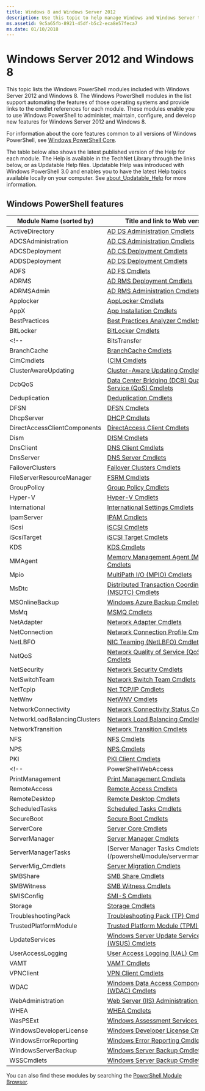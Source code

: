 ```yaml
---
title: Windows 8 and Windows Server 2012
description: Use this topic to help manage Windows and Windows Server technologies with Windows PowerShell.
ms.assetid: 9c5a65fb-8921-45df-b5c2-eca8e57feca7
ms.date: 01/10/2018
---
```


# Windows Server 2012 and Windows 8

This topic lists the Windows PowerShell modules included with Windows Server 2012 and Windows 8. The Windows PowerShell modules in the list support automating the features of those operating systems and provide links to the cmdlet references for each module. These modules enable you to use Windows PowerShell to administer, maintain, configure, and develop new features for Windows Server 2012 and Windows 8.

For information about the core features common to all versions of Windows PowerShell, see [Windows PowerShell Core](http://go.microsoft.com/fwlink/p/?linkid=108518).

The table below also shows the latest published version of the Help for each module. The Help is available in the TechNet Library through the links below, or as Updatable Help files. Updatable Help was introduced with Windows PowerShell 3.0 and enables you to have the latest Help topics available locally on your computer. See [about\_Updatable\_Help](https://docs.microsoft.com/en-us/powershell/module/microsoft.powershell.core/about/about_updatable_help?view=powershell-5.1&viewFallbackFrom=powershell-Microsoft.PowerShell.Core) for more information.

## Windows PowerShell features

| Module Name (sorted by) | Title and link to Web version |
| - | - |
| ActiveDirectory | [AD DS Administration Cmdlets](/powershell/module/activedirectory) |
| ADCSAdministration | [AD CS Administration Cmdlets](/powershell/module/adcsadministration) |
| ADCSDeployment | [AD CS Deployment Cmdlets](/powershell/module/adcsdeployment) |
| ADDSDeployment | [AD DS Deployment Cmdlets](/powershell/module/addsdeployment) |
| ADFS | [AD FS Cmdlets](/powershell/module/adfs) |
| ADRMS |[AD RMS Deployment Cmdlets](/powershell/module/adrms) |
| ADRMSAdmin | [AD RMS Administration Cmdlets](/powershell/module/adrmsadmin) |
| Applocker | [AppLocker Cmdlets](/powershell/module/applocker) |
| AppX | [App Installation Cmdlets](/powershell/module/appx) |
| BestPractices | [Best Practices Analyzer Cmdlets](/powershell/module/bestpractices) |
| BitLocker | [BitLocker Cmdlets](/powershell/module/bitlocker) |
<!-- | BitsTransfer | [BITS Cmdlets]("https://technet.microsoft.com/library/jj590836(v=wps.620).aspx") | -->
| BranchCache | [BranchCache Cmdlets](/powershell/module/branchcache) |
| CimCmdlets | ([CIM Cmdlets](/powershell/module/cim-cmdlets) |
| ClusterAwareUpdating | [Cluster-Aware Updating Cmdlets](/powershell/module/clusterawareupdating) |
| DcbQoS | [Data Center Bridging (DCB) Quality of Service (QoS) Cmdlets](/powershell/module/dcbqos) |
| Deduplication | [Deduplication Cmdlets](/powershell/module/deduplication) |
| DFSN | [DFSN Cmdlets](/powershell/module/dfsn) |
| DhcpServer | [DHCP Cmdlets](/powershell/module/dfsr) |
| DirectAccessClientComponents | [DirectAccess Client Cmdlets](/powershell/module/directaccessclient) |
| Dism | [DISM Cmdlets](/powershell/module/dism) |
| DnsClient | [DNS Client Cmdlets](/powershell/module/dnsclient) |
| DnsServer | [DNS Server Cmdlets](/powershell/module/dnsserver) |
| FailoverClusters | [Failover Clusters Cmdlets](/powershell/module/failoverclusters) |
| FileServerResourceManager | [FSRM Cmdlets](/powershell/module/fsrm) |
| GroupPolicy | [Group Policy Cmdlets](/powershell/module/grouppolicy) |
| Hyper-V | [Hyper-V Cmdlets](/powershell/module/hyper-v) |
| International | [International Settings Cmdlets](/powershell/module/international_cmdlets) |
| IpamServer | [IPAM Cmdlets](/powershell/module/ipamserver) |
| iScsi | [iSCSI Cmdlets](/powershell/module/iscsi) |
| iScsiTarget | [iSCSI Target Cmdlets](/powershell/module/iscsitarget) |
| KDS | [KDS Cmdlets](/powershell/module/kds) |
| MMAgent | [Memory Management Agent (MMAgent) Cmdlets](/powershell/module/mmagent) |
| Mpio | [MultiPath I/O (MPIO) Cmdlets](/powershell/module/mpio) |
| MsDtc | [Distributed Transaction Coordinator (MSDTC) Cmdlets](/powershell/module/msdtc) |
| MSOnlineBackup | [Windows Azure Backup Cmdlets](/powershell/module/msonlinebackup) |
| MsMq | [MSMQ Cmdlets](/powershell/module/msmq) |
| NetAdapter | [Network Adapter Cmdlets](/powershell/module/netadapter) |
| NetConnection | [Network Connection Profile Cmdlets](/powershell/module/netconnection) |
| NetLBFO | [NIC Teaming (NetLBFO) Cmdlets](/powershell/module/netlbfo) |
| NetQoS | [Network Quality of Service (QoS) Cmdlets](/powershell/module/netqos) |
| NetSecurity | [Network Security Cmdlets](/powershell/module/netsecurity) |
| NetSwitchTeam | [Network Switch Team Cmdlets](/powershell/module/netswitchteam) |
| NetTcpip | [Net TCP/IP Cmdlets](/powershell/module/nettcpip) |
| NetWnv | [NetWNV Cmdlets](/powershell/module/netwnv) |
| NetworkConnectivity | [Network Connectivity Status Cmdlets](/powershell/module/networkconnectivity) |
| NetworkLoadBalancingClusters | [Network Load Balancing Cmdlets](/powershell/module/networkloadbalancingclusters) |
| NetworkTransition | [Network Transition Cmdlets](/powershell/module/networktransition) |
| NFS | [NFS Cmdlets](/powershell/module/nfs) |
| NPS | [NPS Cmdlets](/powershell/module/nps) |
| PKI | [PKI Client Cmdlets](/powershell/module/pki) |
<!-- | PowerShellWebAccess | [Windows PowerShell Web Access Cmdlets]("https://technet.microsoft.com/library/jj592887(v=wps.620).aspx") | -->
| PrintManagement | [Print Management Cmdlets](/powershell/module/printmanagement) |
| RemoteAccess | [Remote Access Cmdlets](/powershell/module/remoteaccess) |
| RemoteDesktop | [Remote Desktop Cmdlets](/powershell/module/remotedesktop) |
| ScheduledTasks | [Scheduled Tasks Cmdlets](/powershell/module/scheduledtasks) |
| SecureBoot | [Secure Boot Cmdlets](/powershell/module/secureboot) |
| ServerCore | [Server Core Cmdlets](/powershell/module/servercore) |
| ServerManager | [Server Manager Cmdlets](/powershell/module/servermanager) |
| ServerManagerTasks | [Server Manager Tasks Cmdlets](/powershell/module/servermanagertasks |
| ServerMig_Cmdlets | [Server Migration Cmdlets](/powershell/module/servermig_cmdlets) |
| SMBShare | [SMB Share Cmdlets](/powershell/module/smbshare) |
| SMBWitness | [SMB Witness Cmdlets](/powershell/module/smbwitness) |
| SMISConfig | [SMI-S Cmdlets](/powershell/module/smisconfiguration) |
| Storage | [Storage Cmdlets](/powershell/module/storage) |
| TroubleshootingPack | [Troubleshooting Pack (TP) Cmdlets](/powershell/module/troubleshootingtack) |
| TrustedPlatformModule | [Trusted Platform Module (TPM) Cmdlets](/powershell/module/trustedplatformmodule) |
| UpdateServices | [Windows Server Update Services (WSUS) Cmdlets](/powershell/module/updateservices) |
| UserAccessLogging | [User Access Logging (UAL) Cmdlets](/powershell/module/useraccesslogging) |
| VAMT | [VAMT Cmdlets](/powershell/module/vamt) |
| VPNClient | [VPN Client Cmdlets](/powershell/module/vpnclient) |
| WDAC | [Windows Data Access Components (WDAC) Cmdlets](/powershell/module/wdac) |
| WebAdministration | [Web Server (IIS) Administration Cmdlets](/powershell/module/webadministration) |
| WHEA | [WHEA Cmdlets](/powershell/module/whea) |
| WasPSExt | [Windows Assessment Services Cmdlets](/powershell/module/waspsext) |
| WindowsDeveloperLicense | [Windows Developer License Cmdlets](/powershell/module/windowsdeveloperlicense) |
| WindowsErrorReporting | [Windows Error Reporting Cmdlets](/powershell/module/windowserrorreporting) |
| WindowsServerBackup | [Windows Server Backup Cmdlets](/powershell/module/windowsserverbackup) |
| WSSCmdlets | [Windows Server Backup Cmdlets](/powershell/module/wsscmdlets) |

You can also find these modules by searching the [PowerShell Module Browser](/powershell/module/).